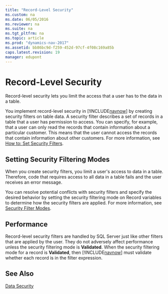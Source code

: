 ```yaml
---
title: "Record-Level Security"
ms.custom: na
ms.date: 06/05/2016
ms.reviewer: na
ms.suite: na
ms.tgt_pltfrm: na
ms.topic: article
ms.prod: "dynamics-nav-2017"
ms.assetid: bb86bc9d-f259-452d-97cf-4f08c169a85b
caps.latest.revision: 19
manager: edupont
---
```

# Record-Level Security
Record-level security lets you limit the access that a user has to the data in a table.  
  
 You implement record-level security in [!INCLUDE[navnow](includes/navnow_md.md)] by creating security filters on table data. A security filter describes a set of records in a table that a user has permission to access. You can specify, for example, that a user can only read the records that contain information about a particular customer. This means that the user cannot access the records that contain information about other customers. For more information, see [How to: Set Security Filters](How-to--Set-Security-Filters.md).  
  
## Setting Security Filtering Modes  
 When you create security filters, you limit a user's access to data in a table. Therefore, code that requires access to all data in a table fails and the user receives an error message.  
  
 You can resolve potential conflicts with security filters and specify the desired behavior by setting the security filtering mode on Record variables to determine how the security filters are applied. For more information, see [Security Filter Modes](Security-Filter-Modes.md).  
  
## Performance  
 Record-level security filters are handled by SQL Server just like other filters that are applied by the user. They do not adversely affect performance unless the security filtering mode is **Validated**. When the security filtering mode for a record is **Validated**, then [!INCLUDE[navnow](includes/navnow_md.md)] must validate whether each record is in the filter expression.  
  
## See Also  
 [Data Security](Data-Security.md)